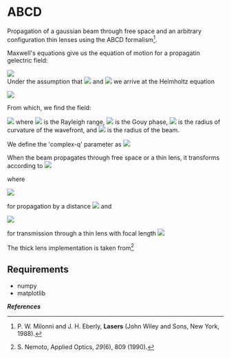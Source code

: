 # ABCD

Propagation of a gaussian beam through free space and an arbitrary configuration thin lenses using the ABCD formalism[^ref1].

Maxwell's equations give us the equation of motion for a propagatin gelectric field:

<img src="https://render.githubusercontent.com/render/math?math=\nabla^2E(\mathbf{r},t)-\frac{1}{c^2}\partial_t^2E(\mathbf{r},t) = 0-"><br> Under the assumption that <img src="https://render.githubusercontent.com/render/math?math=E(\mathbf{r},t) = \varepsilon(\mathbf{r})\exp{(ikz-i\omega t)}"> and <img src="https://render.githubusercontent.com/render/math?math=\partial_z^2\varepsilon_0(\mathbf{r})\exp{(ikz)} \approx \exp{(ikz)}\left[2ik\pderiv{}{z}\varepsilon_0(\mathbf{r}) - k^2\varepsilon_0(\mathbf{r})\right]"> we arrive at the Helmholtz equation

<img src="https://render.githubusercontent.com/render/math?math=\left(\nabla_T^2 + 2ik\partial_z\right)\varepsilon_0(\mathbf{r}) = 0">

From which, we find  the field:

<img src="https://render.githubusercontent.com/render/math?math=E(\mathbf{r},t) \propto \exp{\left[ik\frac{x^2+y^2}{2R(z)} - \frac{x^2+y^2}{w^2(z)}\right]}">
where <img src="https://render.githubusercontent.com/render/math?math=z_R = \pi w_0^2/\lambda"> is the Rayleigh range, <img src="https://render.githubusercontent.com/render/math?math=\varphi(z) = \arctan{(z/z_R)}"> is the Gouy phase, <img src="https://render.githubusercontent.com/render/math?math=R(z) = z_R^2/z + z"> is the radius of curvature of the wavefront, and <img src="https://render.githubusercontent.com/render/math?math=w(z) = w_0\sqrt{1 + (z/z_R)^2}"> is the radius of the beam.

We define the 'complex-q' parameter as
<img src="https://render.githubusercontent.com/render/math?math=\frac{1}{q(z)} = \frac{1}{R(z)} + \frac{i\lambda}{\pi w^2(z)}.">

When the beam propagates through free space or a thin lens, it transforms according to
<img src="https://render.githubusercontent.com/render/math?math=q_f = (Aq_i + B)/(Cq_i + D)">

where

<img src="https://render.githubusercontent.com/render/math?math=\left(\begin{array}{cc} A & B \\ C & D\end{array}\right)} = \left(\begin{array}{cc} 1 & d \\ 0 & 1\end{array}\right)">

for propagation by a distance <img src="https://render.githubusercontent.com/render/math?math=d"> and

<img src="https://render.githubusercontent.com/render/math?math=\left(\begin{array}{cc} A & B \\ C & D\end{array}\right)} = \left(\begin{array}{cc} 1 & 0 \\ -1/f & 1\end{array}\right)">

for transmission through a thin lens with focal length <img src="https://render.githubusercontent.com/render/math?math=f.">

The thick lens implementation is taken from[^ref2]

## Requirements
- numpy
- matplotlib

***References***

[^ref1]: P. W. Milonni and J. H. Eberly, **Lasers** (John Wiley and Sons, New York, 1988).
[^ref2]: S. Nemoto, Applied Optics, *29*(6), 809 (1990).
